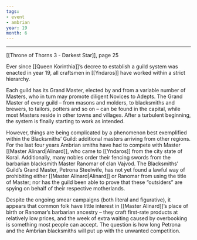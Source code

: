 ```yaml
---
tags:
- event
- ambrian
year: 19
month: 6
---
```

---

[[Throne of Thorns 3 - Darkest Star]], page 25

Ever since [[Queen Korinthia]]’s decree to establish a guild system was enacted in year 19, all craftsmen in [[Yndaros]] have worked within a strict hierarchy.

Each guild has its Grand Master, elected by and from a variable number of Masters, who in turn may promote diligent Novices to Adepts. The Grand Master of every guild – from masons and molders, to blacksmiths and brewers, to tailors, potters and so on – can be found in the capital, while most Masters reside in other towns and villages. After a turbulent beginning, the system is finally starting to work as intended.

However, things are being complicated by a phenomenon best exemplified within the Blacksmiths’ Guild: additional masters arriving from other regions. For the last four years Ambrian smiths have had to compete with Master [[Master Alinard|Alinard]], who came to [[Yndaros]] from the city state of Koral. Additionally, many nobles order their fencing swords from the barbarian blacksmith Master Ranomar of clan Vajvod. The Blacksmiths' Guild’s Grand Master, Petrona Steelwife, has not yet found a lawful way of prohibiting either [[Master Alinard|Alinard]] or Ranomar from using the title of Master; nor has the guild been able to prove that these “outsiders” are spying on behalf of their respective motherlands.

Despite the ongoing smear campaigns (both literal and figurative), it appears that common folk have little interest in [[Master Alinard]]’s place of birth or Ranomar’s barbarian ancestry – they craft first-rate products at relatively low prices, and the week of extra waiting caused by overbooking is something most people can accept. The question is how long Petrona and the Ambrian blacksmiths will put up with the unwanted competition.